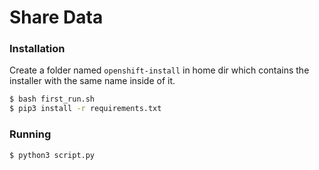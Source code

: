 # Share Data

### Installation
Create a folder named `openshift-install` in home dir which contains the installer with the same name inside of it.
```sh
$ bash first_run.sh
$ pip3 install -r requirements.txt
```
### Running
```sh
$ python3 script.py
```
